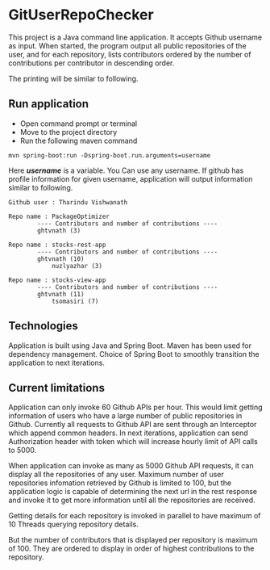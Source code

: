 # GitUserRepoChecker
This project is a Java command line application. It accepts Github username as input. When started, the program output all public repositories of the user, and for each repository, lists contributors ordered by the number of contributions per contributor in descending order.

The printing will be similar to following. 

## Run application
- Open command prompt or terminal
- Move to the project directory
- Run the following maven command

`mvn spring-boot:run -Dspring-boot.run.arguments=username`

Here ___username___ is a variable. You Can use any username. If github has profile information for given username, application will output information similar to following. 

```Github username : ghtvnath
Github user : Tharindu Vishwanath

Repo name : PackageOptimizer
		---- Contributors and number of contributions ----
		ghtvnath (3)

Repo name : stocks-rest-app
		---- Contributors and number of contributions ----
		ghtvnath (10)
    		nuzlyazhar (3)

Repo name : stocks-view-app
		---- Contributors and number of contributions ----
		ghtvnath (11)
    		tsomasiri (7) 
```
    
## Technologies

Application is built using Java and Spring Boot. Maven has been used for dependency management. 
Choice of Spring Boot to smoothly transition the application to next iterations. 

## Current limitations
Application can only invoke 60 Github APIs per hour. This would limit getting information of users who have a large number of public repositories in Github. Currently all requests to Github API are sent through an Interceptor which append common headers. In next iterations, application can send Authorization header with token which will increase hourly limit of API calls to 5000.

When application can invoke as many as 5000 Github API requests, it can display all the repositories of any user. Maximum number of user repositories infomation retrieved by Github is limited to 100, but the application logic is capable of determining the next url in the rest response and invoke it to get more information until all the repositories are received.

Getting details for each repository is invoked in parallel to have maximum of 10 Threads querying repository details. 

But the number of contributors that is displayed per repository is maximum of 100. They are ordered to display in order of highest contributions to the repository.

